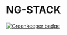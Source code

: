 # NG-STACK

[![Greenkeeper badge](https://badges.greenkeeper.io/djindjic/ng-stack.svg)](https://greenkeeper.io/)
